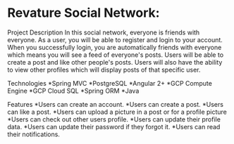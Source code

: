 # Revature Social Network: 
Project Description
In this social network, everyone is friends with everyone. As a user, you will be able to register and login to your account. When you successfully login, you are automatically friends with everyone which means you will see a feed of everyone's posts. Users will be able to create a post and like other people's posts. Users will also have the ability to view other profiles which will display posts of that specific user.

Technologies
*Spring MVC
*PostgreSQL
*Angular 2+
*GCP Compute Engine
*GCP Cloud SQL
*Spring ORM
*Java

Features
*Users can create an account.
*Users can create a post.
*Users can like a post.
*Users can upload a picture in a post or for a profile picture
*Users can check out other users profile.
*Users can update their profile data.
*Users can update their password if they forgot it.
*Users can read their notifications.
